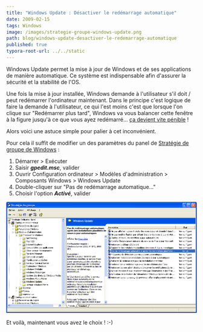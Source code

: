 ```yaml
---
title: "Windows Update : Désactiver le redémarrage automatique"
date: 2009-02-15
tags: Windows
image: /images/strategie-groupe-windows-update.png
path: blog/windows-update-desactiver-le-redemarrage-automatique
published: true
typora-root-url: ../../static
---
```

Windows Update permet la mise à jour de Windows et de ses applications de manière automatique. Ce système est indispensable afin d'assurer la sécurité et la stabilité de l'OS.

Une fois la mise à jour installée, Windows demande à l'utilisateur s'il doit / peut redémarrer l'ordinateur maintenant. Dans le principe c'est logique de faire la demande à l'utilisateur, ce qui l'est moins c'est que lorsque l'on clique sur "Redémarrer plus tard", Windows va vous balancer cette fenêtre à la figure jusqu'à ce que vous ayez redémarré... [ça devient vite pénible](http://narno.com/blog/windows-update-je-te-hais) !

Alors voici une astuce simple pour palier à cet inconvénient.
<!-- excerpt -->
Pour cela il suffit de modifier un des paramètres du panel de [Stratégie de groupe de Windows](http://www.google.fr/search?q=windows+%22strat%C3%A9gie+de+groupe%22) :

1. Démarrer > Exécuter
2. Saisir ***gpedit.msc***, valider
3. Ouvrir Configuration ordinateur > Modèles d'administration > Composants Windows > Windows Update
4. Double-cliquer sur "Pas de redémarrage automatique..."
5. Choisir l'option ***Activé***, valider

![](/images/strategie-groupe-windows-update.png)

Et voilà, maintenant vous avez le choix ! :-)
